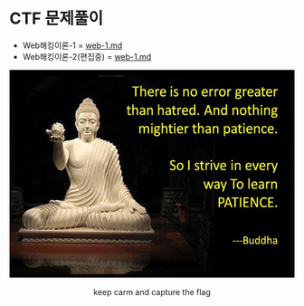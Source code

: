 # CTF 문제풀이

- Web해킹이론-1 = [web-1.md](https://github.com/9JIMIN/CTF-writeup/blob/master/web-1.md)
- Web해킹이론-2(편집중) = [web-1.md](https://github.com/9JIMIN/CTF-writeup/blob/master/web-1.md)

<p align="center">
<img src="./images/patience.jpg" width="600" >
<p align="center">keep carm and capture the flag</p>
</p>